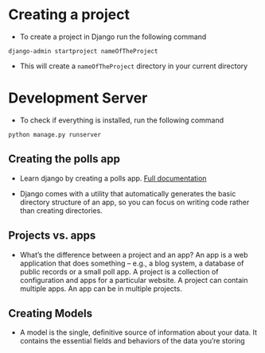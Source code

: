 # Creating a project 

- To create a project in Django run the following command

`django-admin startproject nameOfTheProject`

- This will create a `nameOfTheProject` directory in your current directory

# Development Server

- To check if everything is installed, run the following command

` python manage.py runserver `

## Creating the polls app

- Learn django by creating a polls app. [Full documentation](https://docs.djangoproject.com/en/4.1/intro/tutorial01/)

 - Django comes with a utility that automatically generates the basic directory structure of an app, so you can focus on writing code rather than creating directories.

 ## Projects vs. apps

 - What’s the difference between a project and an app? An app is a web application that does something – e.g., a blog system, a database of public records or a small poll app. A project is a collection of configuration and apps for a particular website. A project can contain multiple apps. An app can be in multiple projects.

 ## Creating Models

 - A model is the single, definitive source of information about your data. It contains the essential fields and behaviors of the data you’re storing
